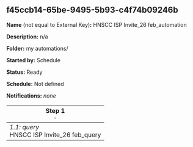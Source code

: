 ## f45ccb14-65be-9495-5b93-c4f74b09246b

**Name** (not equal to External Key)**:** HNSCC ISP Invite_26 feb_automation

**Description:** n/a

**Folder:** my automations/

**Started by:** Schedule

**Status:** Ready

**Schedule:** Not defined

**Notifications:** _none_


| Step 1<br>_<small>-</small>_ |
| --- |
| _1.1: query_<br>HNSCC ISP Invite_26 feb_query |
